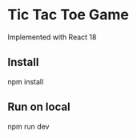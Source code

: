 # Tic Tac Toe Game

Implemented with React 18

## Install

npm install

## Run on local

npm run dev